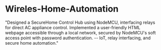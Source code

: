 # Wireles-Home-Automation
"Designed a SecureHome Control Hub using NodeMCU, interfacing relays for direct AC appliance control. Implemented a user-friendly HTML webpage accessible through a local network, secured by NodeMCU's soft access point with password authentication. -- IoT, relay interfacing, and secure home automation."
